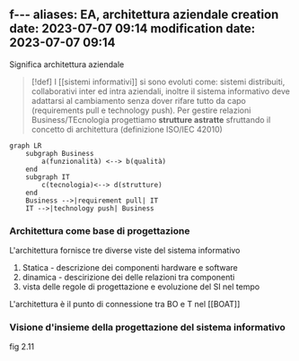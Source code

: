 f---
aliases: EA, architettura aziendale
creation date: 2023-07-07 09:14
modification date: 2023-07-07 09:14
---


Significa architettura aziendale

> [!def]
> I [[sistemi informativi]] si sono evoluti come: sistemi distribuiti, collaborativi inter ed intra aziendali, inoltre il sistema informativo deve adattarsi al cambiamento senza dover rifare tutto da capo (requirements pull e technology push).
> Per gestire relazioni Business/TEcnologia progettiamo **strutture astratte** sfruttando il concetto di architettura (definizione ISO/IEC 42010)



```mermaid
graph LR
	subgraph Business
		a(funzionalità) <--> b(qualità)
 	end
 	subgraph IT
	 	c(tecnologia)<--> d(strutture)
 	end
 	Business -->|requirement pull| IT
 	IT -->|technology push| Business
```

### Architettura come base di progettazione

L'architettura fornisce tre diverse viste del sistema informativo
1. Statica - descrizione dei componenti hardware e software
2. dinamica - descirizione dei delle relazioni tra componenti
3. vista delle regole di progettazione e evoluzione del SI nel tempo

L'architettura è il punto di connessione tra BO e T nel [[BOAT]]


### Visione d'insieme della progettazione del sistema informativo
fig 2.11